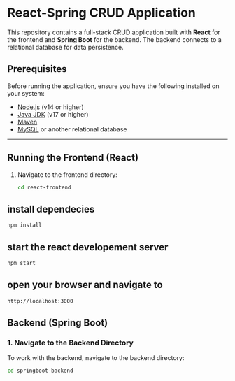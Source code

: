 # React-Spring CRUD Application

This repository contains a full-stack CRUD application built with **React** for the frontend and **Spring Boot** for the backend. The backend connects to a relational database for data persistence.

## Prerequisites

Before running the application, ensure you have the following installed on your system:

- [Node.js](https://nodejs.org/) (v14 or higher)
- [Java JDK](https://www.oracle.com/java/technologies/javase-downloads.html) (v17 or higher)
- [Maven](https://maven.apache.org/)
- [MySQL](https://www.mysql.com/) or another relational database

---

## Running the Frontend (React)

1. Navigate to the frontend directory:
   ```bash
   cd react-frontend
   ```
## install dependecies 
   ```bash
   npm install
   ```
## start the react developement server  
   ```bash
   npm start 
   ```
## open your browser and navigate to 
```bash
http://localhost:3000
```
## Backend (Spring Boot)

### 1. Navigate to the Backend Directory

To work with the backend, navigate to the backend directory:

```bash
cd springboot-backend

